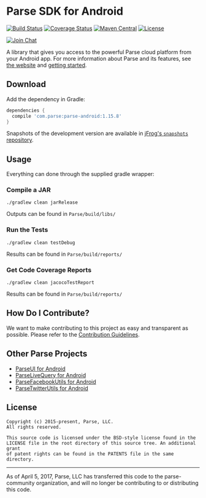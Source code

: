 # Parse SDK for Android
[![Build Status][build-status-svg]][build-status-link]
[![Coverage Status][coverage-status-svg]][coverage-status-link]
[![Maven Central][maven-svg]][maven-link]
[![License][license-svg]][license-link]

[![Join Chat](https://img.shields.io/badge/gitter-join%20chat%20%E2%86%92-brightgreen.svg)](https://gitter.im/ParsePlatform/Chat)


A library that gives you access to the powerful Parse cloud platform from your Android app.
For more information about Parse and its features, see [the website][parseplatform.org] and [getting started][guide].

## Download
Add the dependency in Gradle:

```groovy
dependencies {
  compile 'com.parse:parse-android:1.15.8'
}
```

Snapshots of the development version are available in [jFrog's `snapshots` repository][snap].

## Usage
Everything can done through the supplied gradle wrapper:

### Compile a JAR
```
./gradlew clean jarRelease
```
Outputs can be found in `Parse/build/libs/`

### Run the Tests
```
./gradlew clean testDebug
```
Results can be found in `Parse/build/reports/`

### Get Code Coverage Reports
```
./gradlew clean jacocoTestReport
```
Results can be found in `Parse/build/reports/`

## How Do I Contribute?
We want to make contributing to this project as easy and transparent as possible. Please refer to the [Contribution Guidelines](CONTRIBUTING.md).

## Other Parse Projects

 - [ParseUI for Android][parseui-link]
 - [ParseLiveQuery for Android][parselivequery-link]
 - [ParseFacebookUtils for Android][parsefacebookutils-link]
 - [ParseTwitterUtils for Android][parsetwitterutils-link]

## License
    Copyright (c) 2015-present, Parse, LLC.
    All rights reserved.

    This source code is licensed under the BSD-style license found in the
    LICENSE file in the root directory of this source tree. An additional grant
    of patent rights can be found in the PATENTS file in the same directory.

-----

As of April 5, 2017, Parse, LLC has transferred this code to the parse-community organization, and will no longer be contributing to or distributing this code.

 [parseplatform.org]: http://parseplatform.org/
 [guide]: http://docs.parseplatform.org/android/guide/

 [latest]: https://search.maven.org/remote_content?g=com.parse&a=parse-android&v=LATEST
 [snap]: https://oss.jfrog.org/artifactory/oss-snapshot-local/com/parse/parse-android/

 [build-status-svg]: https://travis-ci.org/parse-community/Parse-SDK-Android.svg?branch=master
 [build-status-link]: https://travis-ci.org/parse-community/Parse-SDK-Android
 [coverage-status-svg]: https://coveralls.io/repos/parse-community/Parse-SDK-Android/badge.svg?branch=master&service=github
 [coverage-status-link]: https://coveralls.io/github/parse-community/Parse-SDK-Android?branch=master
 [maven-svg]: https://maven-badges.herokuapp.com/maven-central/com.parse/parse-android/badge.svg?style=flat
 [maven-link]: https://maven-badges.herokuapp.com/maven-central/com.parse/parse-android

 [parseui-link]: https://github.com/parse-community/ParseUI-Android
 [parselivequery-link]: https://github.com/parse-community/ParseLiveQuery-Android
 [parsefacebookutils-link]: https://github.com/parse-community/ParseFacebookUtils-Android
 [parsetwitterutils-link]: https://github.com/parse-community/ParseTwitterUtils-Android

 [license-svg]: https://img.shields.io/badge/license-BSD-lightgrey.svg
 [license-link]: https://github.com/parse-community/Parse-SDK-Android/blob/master/LICENSE
